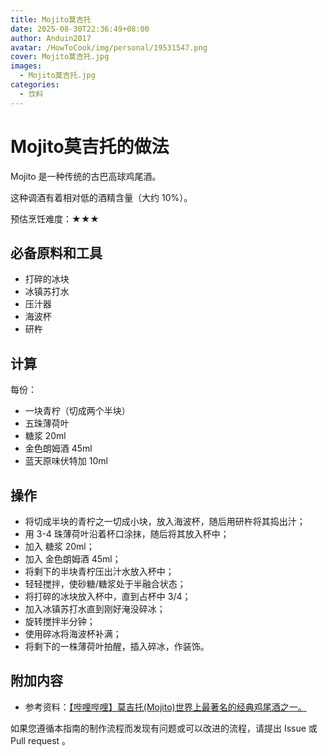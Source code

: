 ```yaml
---
title: Mojito莫吉托
date: 2025-08-30T22:36:49+08:00
author: Anduin2017
avatar: /HowToCook/img/personal/19531547.png
cover: Mojito莫吉托.jpg
images:
  - Mojito莫吉托.jpg
categories:
  - 饮料
---
```



# Mojito莫吉托的做法

Mojito 是一种传统的古巴高球鸡尾酒。

这种调酒有着相对低的酒精含量（大约 10%）。

预估烹饪难度：★★★

## 必备原料和工具

- 打碎的冰块
- 冰镇苏打水
- 压汁器
- 海波杯
- 研杵

## 计算

每份：

- 一块青柠（切成两个半块）
- 五珠薄荷叶
- 糖浆 20ml
- 金色朗姆酒 45ml
- 蓝天原味伏特加 10ml

## 操作

- 将切成半块的青柠之一切成小块，放入海波杯，随后用研杵将其捣出汁；
- 用 3-4 珠薄荷叶沿着杯口涂抹，随后将其放入杯中；
- 加入 糖浆 20ml；
- 加入 金色朗姆酒 45ml；
- 将剩下的半块青柠压出汁水放入杯中；
- 轻轻搅拌，使砂糖/糖浆处于半融合状态；
- 将打碎的冰块放入杯中，直到占杯中 3/4；
- 加入冰镇苏打水直到刚好淹没碎冰；
- 旋转搅拌半分钟；
- 使用碎冰将海波杯补满；
- 将剩下的一株薄荷叶拍醒，插入碎冰，作装饰。

## 附加内容

- 参考资料：[【哔哩哔哩】莫吉托(Mojito)世界上最著名的经典鸡尾酒之一。](https://www.bilibili.com/video/BV1jg4y187kB)

如果您遵循本指南的制作流程而发现有问题或可以改进的流程，请提出 Issue 或 Pull request 。

